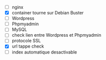 - [ ] nginx
- [x] container tourne sur Debian Buster
- [ ] Wordpress
- [ ] Phpmyadmin
- [ ] MySQL
- [ ] check lien entre Wordpress et Phpmyadmin
- [ ] protocole SSL
- [x] url tappe check
- [ ] index automatique desactivable
